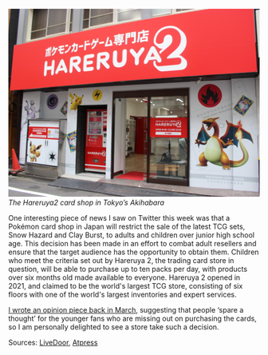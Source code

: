 

[![The Hareruya2 card shop in Tokyo’s Akihabara](/web/images/the-hareruya2-card-shop-in-tokyos-akihabara.jpeg)](/web/images/the-hareruya2-card-shop-in-tokyos-akihabara.jpeg)*The Hareruya2 card shop in Tokyo’s Akihabara*



One interesting piece of news I saw on Twitter this week was that a Pokémon card shop in Japan will restrict the sale of the latest TCG sets, Snow Hazard and Clay Burst, to adults and children over junior high school age. This decision has been made in an effort to combat adult resellers and ensure that the target audience has the opportunity to obtain them. Children who meet the criteria set out by Hareruya 2, the trading card store in question, will be able to purchase up to ten packs per day, with products over six months old made available to everyone. Hareruya 2 opened in 2021, and claimed to be the world's largest TCG store, consisting of six floors with one of the world's largest inventories and expert services.

[I wrote an opinion piece back in March](https://johto.substack.com/p/the-state-of-the-pokemon-tcg), suggesting that people ‘spare a thought’ for the younger fans who are missing out on purchasing the cards, so I am personally delighted to see a store take such a decision.

Sources: [LiveDoor](https://news.livedoor.com/article/detail/24154633/), [Atpress](https://www.atpress.ne.jp/news/266292)